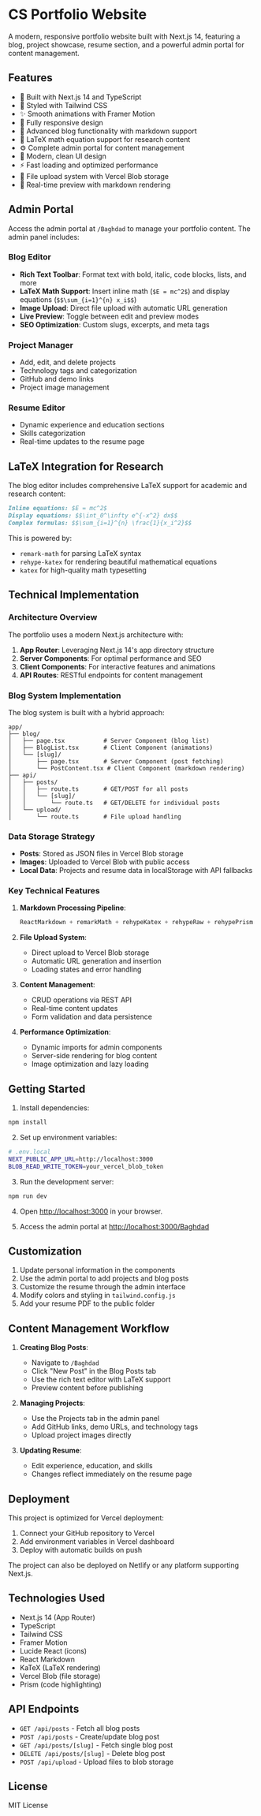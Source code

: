 # CS Portfolio Website

A modern, responsive portfolio website built with Next.js 14, featuring a blog, project showcase, resume section, and a powerful admin portal for content management.

## Features

- 🚀 Built with Next.js 14 and TypeScript
- 💨 Styled with Tailwind CSS
- ✨ Smooth animations with Framer Motion
- 📱 Fully responsive design
- 📝 Advanced blog functionality with markdown support
- 🔬 LaTeX math equation support for research content
- ⚙️ Complete admin portal for content management
- 🎨 Modern, clean UI design
- ⚡ Fast loading and optimized performance
- 📁 File upload system with Vercel Blob storage
- 🔄 Real-time preview with markdown rendering

## Admin Portal

Access the admin portal at `/Baghdad` to manage your portfolio content. The admin panel includes:

### Blog Editor
- **Rich Text Toolbar**: Format text with bold, italic, code blocks, lists, and more
- **LaTeX Math Support**: Insert inline math (`$E = mc^2$`) and display equations (`$$\sum_{i=1}^{n} x_i$$`)
- **Image Upload**: Direct file upload with automatic URL generation
- **Live Preview**: Toggle between edit and preview modes
- **SEO Optimization**: Custom slugs, excerpts, and meta tags

### Project Manager
- Add, edit, and delete projects
- Technology tags and categorization
- GitHub and demo links
- Project image management

### Resume Editor
- Dynamic experience and education sections
- Skills categorization
- Real-time updates to the resume page

## LaTeX Integration for Research

The blog editor includes comprehensive LaTeX support for academic and research content:

```markdown
Inline equations: $E = mc^2$
Display equations: $$\int_0^\infty e^{-x^2} dx$$
Complex formulas: $$\sum_{i=1}^{n} \frac{1}{x_i^2}$$
```

This is powered by:
- `remark-math` for parsing LaTeX syntax
- `rehype-katex` for rendering beautiful mathematical equations
- `katex` for high-quality math typesetting

## Technical Implementation

### Architecture Overview

The portfolio uses a modern Next.js architecture with:

1. **App Router**: Leveraging Next.js 14's app directory structure
2. **Server Components**: For optimal performance and SEO
3. **Client Components**: For interactive features and animations
4. **API Routes**: RESTful endpoints for content management

### Blog System Implementation

The blog system is built with a hybrid approach:

```
app/
├── blog/
│   ├── page.tsx           # Server Component (blog list)
│   ├── BlogList.tsx       # Client Component (animations)
│   └── [slug]/
│       ├── page.tsx       # Server Component (post fetching)
│       └── PostContent.tsx # Client Component (markdown rendering)
├── api/
│   ├── posts/
│   │   ├── route.ts       # GET/POST for all posts
│   │   └── [slug]/
│   │       └── route.ts   # GET/DELETE for individual posts
│   └── upload/
│       └── route.ts       # File upload handling
```

### Data Storage Strategy

- **Posts**: Stored as JSON files in Vercel Blob storage
- **Images**: Uploaded to Vercel Blob with public access
- **Local Data**: Projects and resume data in localStorage with API fallbacks

### Key Technical Features

1. **Markdown Processing Pipeline**:
   ```typescript
   ReactMarkdown + remarkMath + rehypeKatex + rehypeRaw + rehypePrism
   ```

2. **File Upload System**:
   - Direct upload to Vercel Blob storage
   - Automatic URL generation and insertion
   - Loading states and error handling

3. **Content Management**:
   - CRUD operations via REST API
   - Real-time content updates
   - Form validation and data persistence

4. **Performance Optimization**:
   - Dynamic imports for admin components
   - Server-side rendering for blog content
   - Image optimization and lazy loading

## Getting Started

1. Install dependencies:
```bash
npm install
```

2. Set up environment variables:
```bash
# .env.local
NEXT_PUBLIC_APP_URL=http://localhost:3000
BLOB_READ_WRITE_TOKEN=your_vercel_blob_token
```

3. Run the development server:
```bash
npm run dev
```

4. Open [http://localhost:3000](http://localhost:3000) in your browser.

5. Access the admin portal at [http://localhost:3000/Baghdad](http://localhost:3000/Baghdad)

## Customization

1. Update personal information in the components
2. Use the admin portal to add projects and blog posts
3. Customize the resume through the admin interface
4. Modify colors and styling in `tailwind.config.js`
5. Add your resume PDF to the public folder

## Content Management Workflow

1. **Creating Blog Posts**:
   - Navigate to `/Baghdad`
   - Click "New Post" in the Blog Posts tab
   - Use the rich text editor with LaTeX support
   - Preview content before publishing

2. **Managing Projects**:
   - Use the Projects tab in the admin panel
   - Add GitHub links, demo URLs, and technology tags
   - Upload project images directly

3. **Updating Resume**:
   - Edit experience, education, and skills
   - Changes reflect immediately on the resume page

## Deployment

This project is optimized for Vercel deployment:

1. Connect your GitHub repository to Vercel
2. Add environment variables in Vercel dashboard
3. Deploy with automatic builds on push

The project can also be deployed on Netlify or any platform supporting Next.js.

## Technologies Used

- Next.js 14 (App Router)
- TypeScript
- Tailwind CSS
- Framer Motion
- Lucide React (icons)
- React Markdown
- KaTeX (LaTeX rendering)
- Vercel Blob (file storage)
- Prism (code highlighting)

## API Endpoints

- `GET /api/posts` - Fetch all blog posts
- `POST /api/posts` - Create/update blog post
- `GET /api/posts/[slug]` - Fetch single blog post
- `DELETE /api/posts/[slug]` - Delete blog post
- `POST /api/upload` - Upload files to blob storage

## License

MIT License
